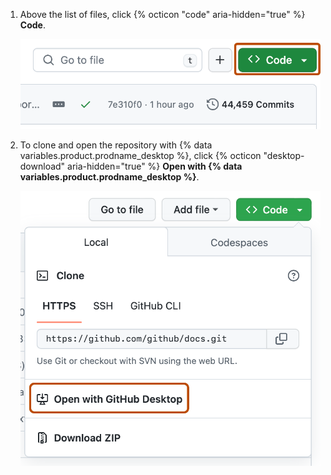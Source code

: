 1. Above the list of files, click {% octicon "code" aria-hidden="true" %} **Code**.

   ![Screenshot of the list of files on the landing page of a repository. The "Code" button is highlighted with a dark orange outline.](/assets/images/help/repository/code-button.png)
1. To clone and open the repository with {% data variables.product.prodname_desktop %}, click {% octicon "desktop-download" aria-hidden="true" %} **Open with {% data variables.product.prodname_desktop %}**.

   ![Screenshot of the "Code" dropdown for a repository. A button, labeled "Open with {% data variables.product.prodname_desktop %}" is outlined in dark orange.](/assets/images/help/repository/open-with-desktop.png)

